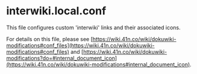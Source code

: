 # interwiki.local.conf
This file configures custom 'interwiki' links and their associated icons.

For details on this file, please see [https://wiki.41n.co/wiki/dokuwiki-modifications#conf_files](https://wiki.41n.co/wiki/dokuwiki-modifications#conf_files) and [https://wiki.41n.co/wiki/dokuwiki-modifications?do=#internal_document_icon](https://wiki.41n.co/wiki/dokuwiki-modifications#internal_document_icon).
